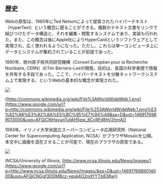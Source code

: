 ## 歴史

Webの原型は、1965年にTed Nelsonによって提案されたハイパーテキスト（HyperText）という概念に遡ることができる。複数のテキスト文書をリンクで結びつけたデータ構造と、それを編集・閲覧するシステムであり、実装も行われた。また、この概念は後にApple社によりHyperCardというソフトウェアとして実現され、広く使われるようになった。ただし、これらは単一コンピュータ上にデータとシステムが集約されていることが前提であった。

1990年、欧州原子核共同研究機構（Conseil Européan pour la Recherche Nucléaire, CERN）のTim Berners-Leeが開発。目的は、各国の科学者間で情報を共有する手段であった。ここで、ハイパーテキストを分散ネットワークシステム上で実現する、というWebの基本的な概念が実現された。

![](images/image03.png)

([http://commons.wikimedia.org/wiki/File%3AWorldWideWeb.1.png](https://www.google.com/url?q=http://commons.wikimedia.org/wiki/File%253AWorldWideWeb.1.png%E3%82%88%E3%82%8A%E5%BC%95%E7%94%A8&sa=D&ust=1469176989013000&usg=AFQjCNHgyunTutAH5pw_8CyRFd8hV2hnrA))

1993年、イリノイ大学米国立スーパーコンピュータ応用研究所（National Center for Supercomputing Application, NCSA）がブラウザMosaicを公開。本文中に画像を混在させることが可能で、現在のブラウザの原型である。

![](images/image00.png)

(NCSA/University of Illinois, [http://www.ncsa.illinois.edu/News/Images/](https://www.google.com/url?q=http://www.ncsa.illinois.edu/News/Images/&sa=D&ust=1469176989014000&usg=AFQjCNGgf3DDMBcz-yeuk4O2ndYYTb838w))